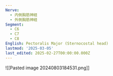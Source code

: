 ```yaml
---
Nerve:
  - 内側胸筋神経
  - 外側胸筋神経
Segment:
  - C6
  - C7
  - C8
English: Pectoralis Major (Sternocostal head)
lastmod: '2025-03-05'
last_edited: 2025-02-27T00:00:00.000Z
---
```


![[Pasted image 20240803184531.png]]
